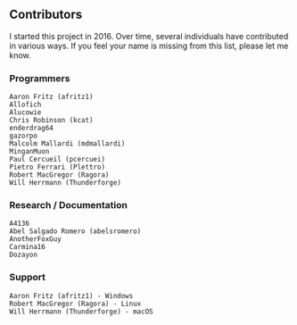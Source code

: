 ## Contributors

I started this project in 2016. Over time, several individuals have contributed in various ways. If you feel your name is missing from this list, please let me know.

### Programmers
    Aaron Fritz (afritz1)
    Allofich
    Alucowie
    Chris Robinson (kcat)
    enderdrag64
    gazorpo
    Malcolm Mallardi (mdmallardi)
    MinganMuon
    Paul Cercueil (pcercuei)
    Pietro Ferrari (Plettro)
    Robert MacGregor (Ragora)
    Will Herrmann (Thunderforge)
    
### Research / Documentation
    A4136
    Abel Salgado Romero (abelsromero)
    AnotherFoxGuy
    Carmina16
    Dozayon
    
### Support
    Aaron Fritz (afritz1) - Windows
    Robert MacGregor (Ragora) - Linux
    Will Herrmann (Thunderforge) - macOS
